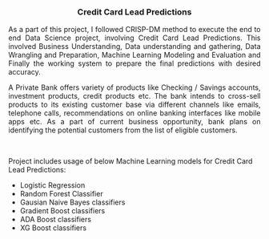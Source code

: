 <h3 align="center">Credit Card Lead Predictions</h3>


<p align="justify">As a part of this project, I followed CRISP-DM method to execute the end to end Data Science project, involving Credit Card Lead Predictions. This involved Business Understanding, Data understanding and gathering, Data Wrangling and Preparation, Machine Learning Modeling and Evaluation and Finally the working system to prepare the final predictions with desired accuracy.

<p align="justify">A Private Bank offers variety of products like Checking / Savings accounts, investment products, credit products etc. The bank intends to cross-sell products to its existing customer base via different channels like emails, telephone calls, recommendations on online banking interfaces like mobile apps etc. As a part of current business opportunity, bank plans on identifying the potential customers from the list of eligible customers.</p>

<br/>

<p>Project includes usage of below Machine Learning models for Credit Card Lead Predictions:</p>
<ul style="list-style-type:disc;">
  <li>Logistic Regression</li>
  <li>Random Forest Classifier</li>
  <li>Gausian Naive Bayes classifiers</li>
  <li>Gradient Boost classifiers</li>
  <li>ADA Boost classifiers</li>
  <li>XG Boost classifiers</li>
</ul>
